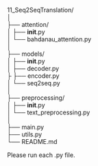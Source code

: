 11_Seq2SeqTranslation/ <br>
│ <br>
├── attention/ <br>
│   ├── __init__.py <br>
│   └── bahdanau_attention.py <br>
│<br>
├── models/ <br>
│   ├── __init__.py <br>
│   ├── decoder.py <br>
├   ├── encoder.py <br>
│   └── seq2seq.py <br>
│<br>
├── preprocessing/ <br>
│   ├── __init__.py <br>
│   └── text_preprocessing.py <br>
│ <br>
├── main.py <br>
├── utils.py <br>
└── README.md <br>


Please run each .py file.
